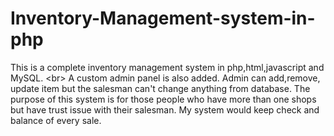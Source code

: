 # Inventory-Management-system-in-php
This is a complete inventory management system in php,html,javascript and MySQL. &lt;br> A custom admin panel is also added. Admin can add,remove, update item but the salesman can't change anything from database. The purpose of this system is for those people who have more than one shops but have trust issue with their salesman. My system would keep check and balance of every sale.

